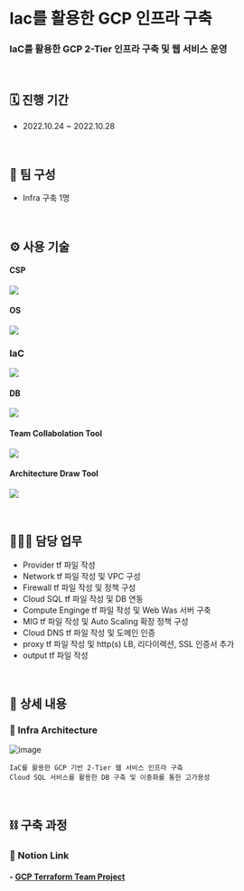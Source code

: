 # Iac를 활용한 GCP 인프라 구축
### IaC를 활용한 GCP 2-Tier 인프라 구축 및 웹 서비스 운영

</br>

## 🗓️ 진행 기간
- 2022.10.24 ~ 2022.10.28

</br>

## 👥 팀 구성
- Infra 구축 1명

</br>

## ⚙️ 사용 기술
#### CSP
<img src="https://img.shields.io/badge/Google GCP-4285F4?style=for-the-badge&logo=Google Cloud&logoColor=white"> <!--gcp-->

#### OS
<img src="https://img.shields.io/badge/Rocky Linux 9-10B981?style=for-the-badge&logo=Rocky Linux&logoColor=white"> <!--rocky linux-->

### IaC
<img src="https://img.shields.io/badge/Terraform-7B42BC?style=for-the-badge&logo=Terraform&logoColor=white">  <!--terraform-->

#### DB
<img src="https://img.shields.io/badge/mysql 5.7-4479A1?style=for-the-badge&logo=mysql&logoColor=white">  <!--mysql-->

#### Team Collabolation Tool
<img src="https://img.shields.io/badge/Notion-000000?style=for-the-badge&logo=Notion&logoColor=white"> <!--Notion-->

#### Architecture Draw Tool
<img src="https://img.shields.io/badge/Drawio-000000?style=for-the-badge&logo=Drawio&logoColor=white"> <!--Draw.io-->

</br>

## 🙋🏻‍♂️ 담당 업무
- Provider tf 파일 작성
- Network tf 파일 작성 및 VPC 구성
- Firewall tf 파일 작성 및 정책 구성
- Cloud SQL tf 파일 작성 및 DB 연동
- Compute Enginge tf 파일 작성 및 Web Was 서버 구축
- MIG tf 파일 작성 및 Auto Scaling 확장 정책 구성
- Cloud DNS tf 파일 작성 및 도메인 인증
- proxy tf 파일 작성 및 http(s) LB, 리다이렉션, SSL 인증서 추가
- output tf 파일 작성

</br>

## 📝 상세 내용 
### 📌 Infra Architecture
![image](https://user-images.githubusercontent.com/117608997/215610301-511e8fb6-780d-47a8-8f58-539d79b7f786.png)
```
IaC를 활용한 GCP 기반 2-Tier 웹 서비스 인프라 구축
Cloud SQL 서비스를 활용한 DB 구축 및 이중화를 통한 고가용성
```

</br>

## ⛓️ 구축 과정
### 🔗 Notion Link
#### - [GCP Terraform Team Project](https://glen-party-257.notion.site/GCP-Terraform-Team-Project-6e9c11f1534e4eec94146b19e8ad8ab3)

</br>
